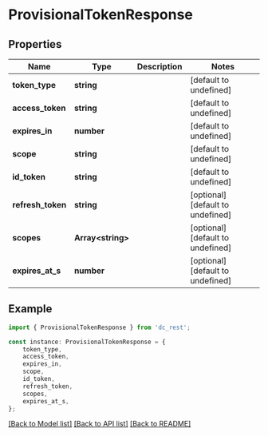 # ProvisionalTokenResponse


## Properties

Name | Type | Description | Notes
------------ | ------------- | ------------- | -------------
**token_type** | **string** |  | [default to undefined]
**access_token** | **string** |  | [default to undefined]
**expires_in** | **number** |  | [default to undefined]
**scope** | **string** |  | [default to undefined]
**id_token** | **string** |  | [default to undefined]
**refresh_token** | **string** |  | [optional] [default to undefined]
**scopes** | **Array&lt;string&gt;** |  | [optional] [default to undefined]
**expires_at_s** | **number** |  | [optional] [default to undefined]

## Example

```typescript
import { ProvisionalTokenResponse } from 'dc_rest';

const instance: ProvisionalTokenResponse = {
    token_type,
    access_token,
    expires_in,
    scope,
    id_token,
    refresh_token,
    scopes,
    expires_at_s,
};
```

[[Back to Model list]](../README.md#documentation-for-models) [[Back to API list]](../README.md#documentation-for-api-endpoints) [[Back to README]](../README.md)

